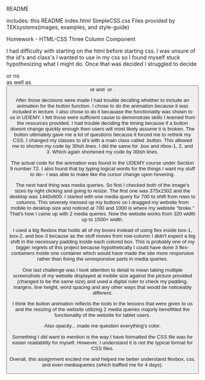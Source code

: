 README 

includes:
this README
index.html
SimpleCSS.css
Files provided by TEKsystems(images, examples, and style-guide)

Homework - HTML-CSS Three Column Component

I had difficulty with starting on the html before starting css. I was unsure of the id's and class's I wanted to use in my css so I found myself stuck hypothesizing what I might do. Once that was decided I struggled to decide <div> or no <div> as well as <button> or <a> and <img> or <embed>. 

After those decisions were made I had trouble deciding whether to include an animation for the button function. I chose to do the animation because it was included in lecture. I also chose to do it becauase the functionality was shown to us in UDEMY. I felt those were sufficient cause to demonstrate skills I learned from the resources provided. I had trouble deciding the timing because if a button doesnt change quickly enough then users will most likely assume it is broken. The button ultimately gave me a lot of questions because it forced me to rethink my CSS. I changed my classes to id's with a main class called .button. This allowed me to shorten my code by 30ish lines. I did the same for .box and #box-1, 2, and 3. Which again shortened my code by 30ish lines. 

The actual code for the animation was found in the UDEMY course under Section 9 number 72. I also found that by typing logical words for the things I want my stuff to do-- I was able to make like the cursor change upon hovering. 

The next hard thing was media queries. So first I checked both of the image's sizes by right clicking and going to resize. The first one was 375x1502 and the desktop was 1440x800. I started with one media query for 700 to shift from rows to columns. This severely messed up my buttons so I dragged my website from mobile to desktop size and noticed at 700 and 1000 is where my webisite "broke." That's how I came up with 2 media queries. Now the website works from 320 width up to 1500+ width. 

I used a big flexbox that holds all of my boxes instead of using flex inside box-1, box-2, and box-3 because as the stuff moves from row-column I didn't expect a big shift in the necessary padding inside each colored box. This is probably one of my bigger regrets of this project because hypothetically I could have done 3 flex-containers inside one container which would have made the site more responsive rather than fixing the unresponsive parts in media queries. 

One last challenge was I took attention to detail to mean taking multiple screenshots of my website displayed at mobile size against the picture provided (changed to be the same size) and used a digital ruler to check my padding, margins, line height, word spacing and any other ways that would be noticeably different. 

I think the button animation reflects the tools in the lessons that were given to us and the resizing of the website utilizing 2 media queries majorly benefitted the functionality of the website for tablet users. 

Also opacity... made me question everything's color. 

Something I did want to mention is the way I have formatted the CSS file was for easier readability for myself. However, I understand it is not the typical format for CSS files. 

Overall, this assignment excited me and helped me better understand flexbox, css, and even mediaqueries (which baffled me for 4 days). 
